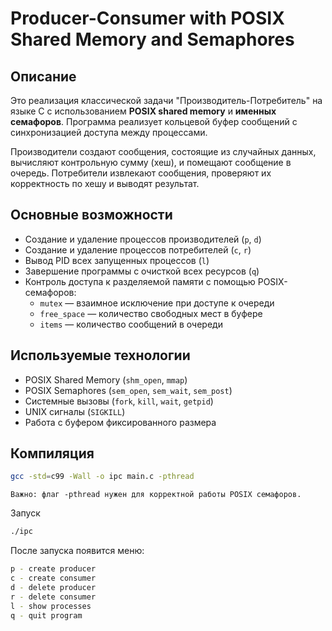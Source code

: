 # Producer-Consumer with POSIX Shared Memory and Semaphores

## Описание

Это реализация классической задачи "Производитель-Потребитель" на языке C с использованием **POSIX shared memory** и **именных семафоров**. Программа реализует кольцевой буфер сообщений с синхронизацией доступа между процессами.

Производители создают сообщения, состоящие из случайных данных, вычисляют контрольную сумму (хеш), и помещают сообщение в очередь. Потребители извлекают сообщения, проверяют их корректность по хешу и выводят результат.

## Основные возможности

- Создание и удаление процессов производителей (`p`, `d`)
- Создание и удаление процессов потребителей (`c`, `r`)
- Вывод PID всех запущенных процессов (`l`)
- Завершение программы с очисткой всех ресурсов (`q`)
- Контроль доступа к разделяемой памяти с помощью POSIX-семафоров:
  - `mutex` — взаимное исключение при доступе к очереди
  - `free_space` — количество свободных мест в буфере
  - `items` — количество сообщений в очереди

## Используемые технологии

- POSIX Shared Memory (`shm_open`, `mmap`)
- POSIX Semaphores (`sem_open`, `sem_wait`, `sem_post`)
- Системные вызовы (`fork`, `kill`, `wait`, `getpid`)
- UNIX сигналы (`SIGKILL`)
- Работа с буфером фиксированного размера

## Компиляция

```bash
gcc -std=c99 -Wall -o ipc main.c -pthread
```
    Важно: флаг -pthread нужен для корректной работы POSIX семафоров.

Запуск

```bash
./ipc
```
После запуска появится меню:

```bash
p - create producer
c - create consumer
d - delete producer
r - delete consumer
l - show processes
q - quit program
```
